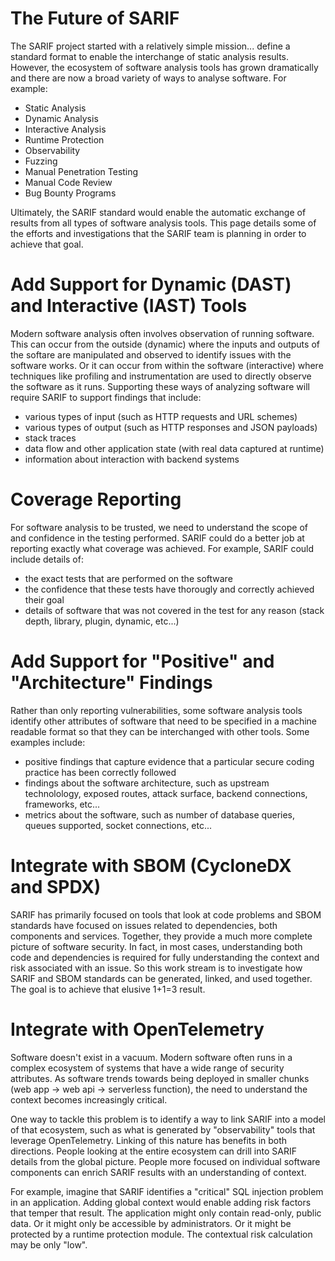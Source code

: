 # The Future of SARIF
 
The SARIF project started with a relatively simple mission... define a standard format to enable the interchange of static analysis results.  However, the ecosystem of software analysis tools has grown dramatically and there are now a broad variety of ways to analyse software.  For example:
* Static Analysis
* Dynamic Analysis
* Interactive Analysis
* Runtime Protection
* Observability
* Fuzzing
* Manual Penetration Testing
* Manual Code Review
* Bug Bounty Programs
 
Ultimately, the SARIF standard would enable the automatic exchange of results from all types of software analysis tools.  This page details some of the efforts and investigations that the SARIF team is planning in order to achieve that goal.


# Add Support for Dynamic (DAST) and Interactive (IAST) Tools
 
Modern software analysis often involves observation of running software. This can occur from the outside (dynamic) where the inputs and outputs of the softare are manipulated and observed to identify issues with the software works.  Or it can occur from within the software (interactive) where techniques like profiling and instrumentation are used to directly observe the software as it runs. Supporting these ways of analyzing software will require SARIF to support findings that include:
* various types of input (such as HTTP requests and URL schemes)
* various types of output (such as HTTP responses and JSON payloads)
* stack traces
* data flow and other application state (with real data captured at runtime)
* information about interaction with backend systems
 
 
# Coverage Reporting

For software analysis to be trusted, we need to understand the scope of and confidence in the testing performed. SARIF could do a better job at reporting exactly what coverage was achieved.  For example, SARIF could include details of:
* the exact tests that are performed on the software
* the confidence that these tests have thorougly and correctly achieved their goal
* details of software that was not covered in the test for any reason (stack depth, library, plugin, dynamic, etc...)


# Add Support for "Positive" and "Architecture" Findings

Rather than only reporting vulnerabilities, some software analysis tools identify other attributes of software that need to be specified in a machine readable format so that they can be interchanged with other tools.  Some examples include:
* positive findings that capture evidence that a particular secure coding practice has been correctly followed
* findings about the software architecture, such as upstream technolology, exposed routes, attack surface, backend connections, frameworks, etc...
* metrics about the software, such as number of database queries, queues supported, socket connections, etc...


# Integrate with SBOM (CycloneDX and SPDX)

SARIF has primarily focused on tools that look at code problems and SBOM standards have focused on issues related to dependencies, both components and services.  Together, they provide a much more complete picture of software security.  In fact, in most cases, understanding both code and dependencies is required for fully understanding the context and risk associated with an issue.  So this work stream is to investigate how SARIF and SBOM standards can be generated, linked, and used together.  The goal is to achieve that elusive 1+1=3 result.


# Integrate with OpenTelemetry
 
Software doesn't exist in a vacuum. Modern software often runs in a complex ecosystem of systems that have a wide range of security attributes.  As software trends towards being deployed in smaller chunks (web app -> web api -> serverless function), the need to understand the context becomes increasingly critical.

One way to tackle this problem is to identify a way to link SARIF into a model of that ecosystem, such as what is generated by "observability" tools that leverage OpenTelemetry.  Linking of this nature has benefits in both directions.  People looking at the entire ecosystem can drill into SARIF details from the global picture.  People more focused on individual software components can enrich SARIF results with an understanding of context.

For example, imagine that SARIF identifies a "critical" SQL injection problem in an application.  Adding global context would enable adding risk factors that temper that result. The application might only contain read-only, public data. Or it might only be accessible by administrators.  Or it might be protected by a runtime protection module.  The contextual risk calculation may be only "low".



